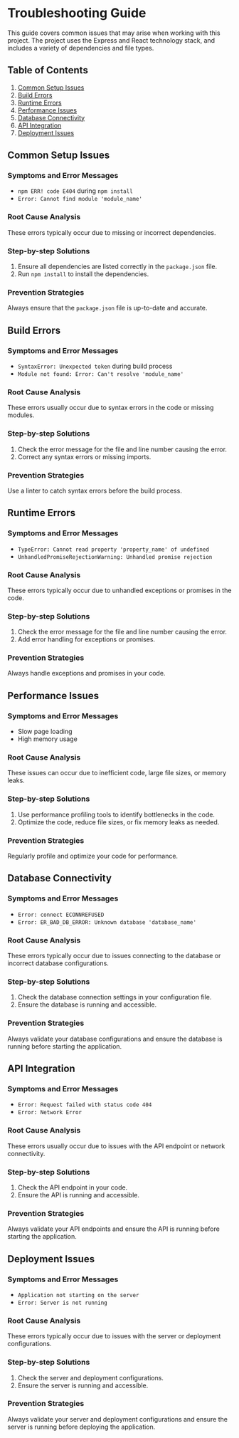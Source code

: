 # Troubleshooting Guide

This guide covers common issues that may arise when working with this project. The project uses the Express and React technology stack, and includes a variety of dependencies and file types.

## Table of Contents

1. [Common Setup Issues](#common-setup-issues)
2. [Build Errors](#build-errors)
3. [Runtime Errors](#runtime-errors)
4. [Performance Issues](#performance-issues)
5. [Database Connectivity](#database-connectivity)
6. [API Integration](#api-integration)
7. [Deployment Issues](#deployment-issues)

## Common Setup Issues

### Symptoms and Error Messages

- `npm ERR! code E404` during `npm install`
- `Error: Cannot find module 'module_name'`

### Root Cause Analysis

These errors typically occur due to missing or incorrect dependencies.

### Step-by-step Solutions

1. Ensure all dependencies are listed correctly in the `package.json` file.
2. Run `npm install` to install the dependencies.

### Prevention Strategies

Always ensure that the `package.json` file is up-to-date and accurate.

## Build Errors

### Symptoms and Error Messages

- `SyntaxError: Unexpected token` during build process
- `Module not found: Error: Can't resolve 'module_name'`

### Root Cause Analysis

These errors usually occur due to syntax errors in the code or missing modules.

### Step-by-step Solutions

1. Check the error message for the file and line number causing the error.
2. Correct any syntax errors or missing imports.

### Prevention Strategies

Use a linter to catch syntax errors before the build process.

## Runtime Errors

### Symptoms and Error Messages

- `TypeError: Cannot read property 'property_name' of undefined`
- `UnhandledPromiseRejectionWarning: Unhandled promise rejection`

### Root Cause Analysis

These errors typically occur due to unhandled exceptions or promises in the code.

### Step-by-step Solutions

1. Check the error message for the file and line number causing the error.
2. Add error handling for exceptions or promises.

### Prevention Strategies

Always handle exceptions and promises in your code.

## Performance Issues

### Symptoms and Error Messages

- Slow page loading
- High memory usage

### Root Cause Analysis

These issues can occur due to inefficient code, large file sizes, or memory leaks.

### Step-by-step Solutions

1. Use performance profiling tools to identify bottlenecks in the code.
2. Optimize the code, reduce file sizes, or fix memory leaks as needed.

### Prevention Strategies

Regularly profile and optimize your code for performance.

## Database Connectivity

### Symptoms and Error Messages

- `Error: connect ECONNREFUSED`
- `Error: ER_BAD_DB_ERROR: Unknown database 'database_name'`

### Root Cause Analysis

These errors typically occur due to issues connecting to the database or incorrect database configurations.

### Step-by-step Solutions

1. Check the database connection settings in your configuration file.
2. Ensure the database is running and accessible.

### Prevention Strategies

Always validate your database configurations and ensure the database is running before starting the application.

## API Integration

### Symptoms and Error Messages

- `Error: Request failed with status code 404`
- `Error: Network Error`

### Root Cause Analysis

These errors usually occur due to issues with the API endpoint or network connectivity.

### Step-by-step Solutions

1. Check the API endpoint in your code.
2. Ensure the API is running and accessible.

### Prevention Strategies

Always validate your API endpoints and ensure the API is running before starting the application.

## Deployment Issues

### Symptoms and Error Messages

- `Application not starting on the server`
- `Error: Server is not running`

### Root Cause Analysis

These errors typically occur due to issues with the server or deployment configurations.

### Step-by-step Solutions

1. Check the server and deployment configurations.
2. Ensure the server is running and accessible.

### Prevention Strategies

Always validate your server and deployment configurations and ensure the server is running before deploying the application.